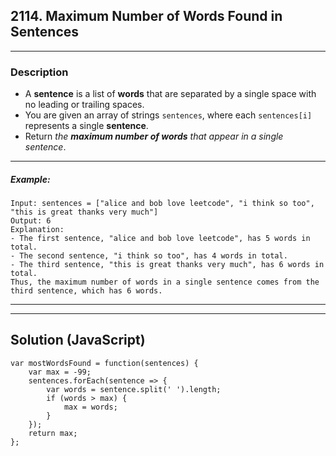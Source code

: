 ## 2114. Maximum Number of Words Found in Sentences
****
### Description
- A **sentence** is a list of **words** that are separated by a single space with no leading or trailing spaces.
- You are given an array of strings `sentences`, where each `sentences[i]` represents a single **sentence**.
- Return _the **maximum number of words** that appear in a single sentence_.
****
##### Example:
```
Input: sentences = ["alice and bob love leetcode", "i think so too", "this is great thanks very much"]
Output: 6
Explanation: 
- The first sentence, "alice and bob love leetcode", has 5 words in total.
- The second sentence, "i think so too", has 4 words in total.
- The third sentence, "this is great thanks very much", has 6 words in total.
Thus, the maximum number of words in a single sentence comes from the third sentence, which has 6 words.
```
****
****
## Solution (JavaScript)
```
var mostWordsFound = function(sentences) {
    var max = -99;
    sentences.forEach(sentence => {
        var words = sentence.split(' ').length;
        if (words > max) {
            max = words;
        }
    });
    return max;
};
```
